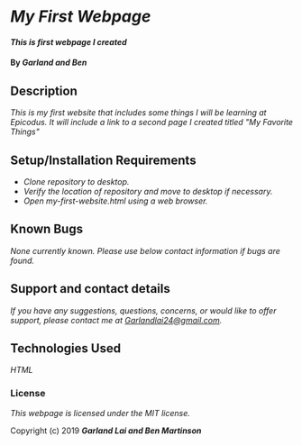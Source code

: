 # _My First Webpage_

#### _This is first webpage I created_
#### By _**Garland and Ben**_

## Description

_This is my first website that includes some things I will be learning at Epicodus. It will include a link to a second page I created titled "My Favorite Things"_

## Setup/Installation Requirements

* _Clone repository to desktop._
* _Verify the location of repository and move to desktop if necessary._
* _Open my-first-website.html using a web browser._

## Known Bugs

_None currently known. Please use below contact information if bugs are found._

## Support and contact details

_If you have any suggestions, questions, concerns, or would like to offer support, please contact me at Garlandlai24@gmail.com._

## Technologies Used

_HTML_

### License

*This webpage is licensed under the MIT license.*

Copyright (c) 2019 **_Garland Lai and Ben Martinson_**
